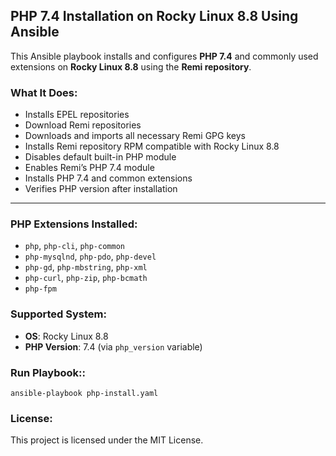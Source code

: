 ## PHP 7.4 Installation on Rocky Linux 8.8 Using Ansible

This Ansible playbook installs and configures **PHP 7.4** and commonly used extensions on **Rocky Linux 8.8** using the **Remi repository**.



### What It Does:

- Installs EPEL repositories
- Download Remi repositories
- Downloads and imports all necessary Remi GPG keys
- Installs Remi repository RPM compatible with Rocky Linux 8.8
- Disables default built-in PHP module
- Enables Remi’s PHP 7.4 module
- Installs PHP 7.4 and common extensions
- Verifies PHP version after installation


---

### PHP Extensions Installed:

- `php`, `php-cli`, `php-common`
- `php-mysqlnd`, `php-pdo`, `php-devel`
- `php-gd`, `php-mbstring`, `php-xml`
- `php-curl`, `php-zip`, `php-bcmath`
- `php-fpm`



### Supported System:

- **OS**: Rocky Linux 8.8
- **PHP Version**: 7.4 (via `php_version` variable)


### Run Playbook::
```
ansible-playbook php-install.yaml
```


### License:
This project is licensed under the MIT License.

